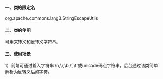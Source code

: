 #### 一、类的限定名

org.apache.commons.lang3.StringEscapeUtils

#### 二、类的使用

可用来转义和反转义字符串。

#### 三、使用场景

1）前端可通过输入字符串'\n,\r,\b,\f,\t'或unicode码点字符串，后台通过该类简单解析为反转义后的字符。